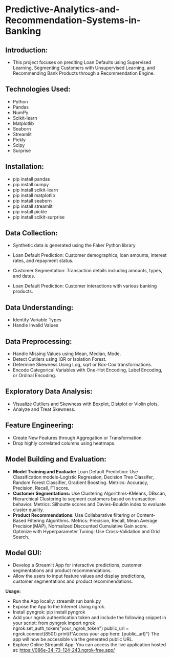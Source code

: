 # Predictive-Analytics-and-Recommendation-Systems-in-Banking

**Introduction:**
---------------------------------------------------------------------------------------------------------------------------------------------------------------------------------------------------------------------
* This project focuses on prediting Loan Defaults using Supervised Learning, Segmenting Customers with Unsupervised Learning, and Recommending Bank Products through a Recommendation Engine.

**Technologies Used:**
---------------------------------------------------------------------------------------------------------------------------------------------------------------------------------------------------------------------
* Python
* Pandas
* NumPy
* Scikit-learn
* Matplotlib
* Seaborn
* Streamlit
* Pickly
* Scipy
* Surprise

**Installation:**
---------------------------------------------------------------------------------------------------------------------------------------------------------------------------------------------------------------------
* pip install pandas
* pip install numpy
* pip install scikit-learn
* pip install matplotlib
* pip install seaborn
* pip install streamlit
* pip install pickle
* pip install scikit-surprise

**Data Collection:**
---------------------------------------------------------------------------------------------------------------------------------------------------------------------------------------------------------------------
* Synthetic data is generated using the Faker Python library

* Loan Default Prediction: Customer demographics, loan amounts, interest rates, and repayment status.
* Customer Segmentation: Transaction details including amounts, types, and dates.
* Loan Default Prediction: Customer interactions with various banking products.

**Data Understanding:**
---------------------------------------------------------------------------------------------------------------------------------------------------------------------------------------------------------------------
* Identify Variable Types
* Handle Invalid Values

**Data Preprocessing:**
---------------------------------------------------------------------------------------------------------------------------------------------------------------------------------------------------------------------
* Handle Missing Values using Mean, Median, Mode.
* Detect Outliers using IQR or Isolation Forest.
* Determine Skewness Using Log, sqrt or Box-Cox transformations.
* Encode Categorical Variables with One-Hot Encoding, Label Encoding, or Ordinal Encoding.

**Exploratory Data Analysis:**
---------------------------------------------------------------------------------------------------------------------------------------------------------------------------------------------------------------------
* Visualize Outliers and Skewness with Boxplot, Distplot or Violin plots.
* Analyze and Treat Skewness.

**Feature Engineering:**
---------------------------------------------------------------------------------------------------------------------------------------------------------------------------------------------------------------------
* Create New Features through Aggregation or Transformation.
* Drop highly correlated columns using heatmaps.

**Model Building and Evaluation:**
---------------------------------------------------------------------------------------------------------------------------------------------------------------------------------------------------------------------
* **Model Training and Evaluate:** Loan Default Prediction: Use Classification models-Logistic Regression, Decision Tree Classifer, Random Forest Classifier, Gradient Boosting. Metrics: Accuracy, Precision, Recall, F1 score.
* **Customer Segmentations:** Use Clustering Algorithms-KMeans, DBscan, Hierarchical Clustering to segment customers based on transaction behavior. Metrics: Silhoutte scores and Davies-Bouldin index to evaluate cluster quality.
* **Product Recommendations:** Use Collabarative filtering or Content-Based Filtering Algorithms. Metrics: Precision, Recall, Mean Average Precision(MAP), Normalized Discounted Cumulative Gain score.
Optimize with Hyperparameter Tuning: Use Cross-Validation and Grid Search.

**Model GUI:**
---------------------------------------------------------------------------------------------------------------------------------------------------------------------------------------------------------------------
* Develop a Streamlit App for interactive predictions, customer segmentations and product recommendations.
* Allow the users to input feature values and display predictions, customer segmentations and product recommendations.


**Usage:**
* Run the App locally: streamlit run bank.py
* Expose the App to the Internet Using ngrok.
* Install pyngrok: pip install pyngrok
* Add your ngrok authentication token and include the following snippet in your script: from pyngrok import ngrok ngrok.set_auth_token("your_ngrok_token") public_url = ngrok.connect(8501) print(f"Access your app here: {public_url}") The app will now be accessible via the generated public URL.
* Explore Online Streamlit App: You can access the live application hosted at: https://086e-34-73-124-243.ngrok-free.app/ 
